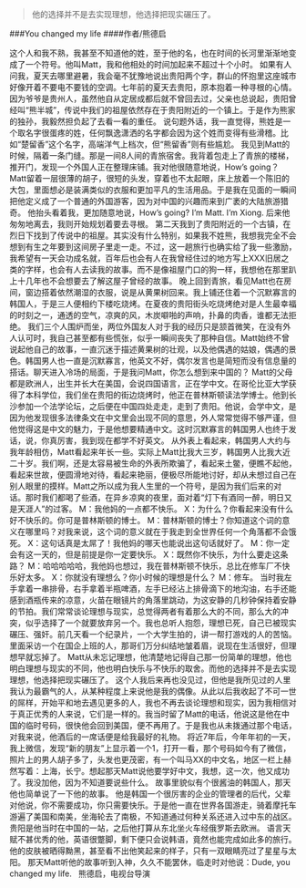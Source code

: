 > 他的选择并不是去实现理想，他选择把现实碾压了。

###You changed my life
####作者/熊德启

这个人和我不熟，我甚至不知道他的姓，至于他的名，也在时间的长河里渐渐地变成了一个符号。他叫Matt，我和他相处的时间加起来不超过十个小时。
如果有人问我，夏天去哪里避暑，我会毫不犹豫地说出贵阳两个字，群山的怀抱里这座城市好像开着不要电不要钱的空调。七年前的夏天去贵阳，原本抱着一种寻根的心情。因为爷爷是贵州人，虽然他自从定居成都后就不曾回去过，父亲也总说起，贵阳曾经叫“熊半城”，传说中我们的祖屋依然存在于贵阳附近的一个镇上。于是作为熊家的独孙，我毅然担负起了去看一看的重任。
说句题外话，我一直觉得，熊姓是一个取名字很蛋疼的姓，任何飘逸潇洒的名字都会因为这个姓而变得有些滑稽。比如“楚留香”这个名字，高端洋气上档次，但“熊留香”则有些尴尬。
我见到Matt的时候，隔着一条门缝。那是一间8人间的青旅宿舍。我背着包走上了青旅的楼梯，推开门，发现一个外国人正在整理床铺。我对他很随意地说，How’s going？
Matt留着一层很薄的胡子，很短的头发，穿着也不太起眼，床上放着一个陈旧的大包，里面想必是装满类似的衣服和更加平凡的生活用品。于是我在见面的一瞬间把他定义成了一个普通的外国游客，因为对中国的兴趣而来到广袤的大陆旅游猎奇。
他抬头看着我，更加随意地说，How’s going? I’m Matt.
I’m Xiong.
后来他匆匆地离去，我则开始规划着要去寻根。
第二天我到了贵阳附近的一个古镇，在烈日下找到了传说中的祖屋。其实没有什么特别，如果我不姓熊，我想我完全不会想到有生之年要到这间房子里走一走。不过，这一趟旅行也确实给了我一些激励，我希望有一天会功成名就，百年后也会有人在我曾经住过的地方写上XXX旧居之类的字样，也会有人去读我的故事。而不是像祖屋门口的狗一样，我想他在那里趴上十几年也不会想要去了解这屋子曾经的故事。
晚上回到青旅，看见Matt也在房间，窗边搭着依然潮湿的衣服，说是从黄果树回来。我上铺还住着一个沉默寡言的韩国人，于是三人便相约下楼吃烧烤。在夏夜的贵阳街头吃烧烤绝对是人生最幸福的时刻之一，通透的空气，凉爽的风，木炭噼啪的声响，扑鼻的肉香，谁都无法拒绝。
我们三个人围炉而坐，两位外国友人对于我的经历只是颔首微笑，在没有外人认可时，我自己甚至都有些慌张，似乎一瞬间丧失了那种自信。Matt始终不曾说起他自己的故事，一直沉迷于描述黄果树的壮观，以及他偶遇的姑娘，偶遇的景色。韩国男人也一直是沉默寡言，他英文不好，偶尔发言也是简短而没有信息量的搭话。聊天进入冷场的局面，于是我问Matt，你怎么想到来中国的？
Matt的父母都是欧洲人，出生并长大在美国，会说四国语言，正在学中文。在哥伦比亚大学获得了本科学位，我们坐在贵阳的街边烧烤时，他正在普林斯顿读法学博士。他到长沙参加一个法学论坛，之后便在中国四处走走，走到了贵阳。他说，会学中文，是因为他发现很多法律条文在中文里会出现不同的意思，外人常常觉得不够严谨，但他觉得这是中文的魅力，于是他想要精通中文。这时沉默寡言的韩国男人也终于发话，说，你真厉害，我到现在都学不好英文。
从外表上看起来，韩国男人大约与我年龄相仿，Matt看起来年长一些。实际上Matt比我大三岁，韩国男人比我大近二十岁。我们啊，还是太容易被生命的外表所欺骗了，看起来土鳖，便瞧不起他，看起来世故，便圆滑地对待，看起来艳丽，便极尽所能地讨好，却从未想过自己在别人眼里的摸样。Matt之所以成为我人生里的一个符号，是因为我们后来的对话。那时我们都喝了些酒，在异乡凉爽的夜里，面对着“灯下有酒同一醉，明日又是天涯人”的过客。
M：我他妈的一点都不快乐。
X：为什么？你看起来没有什么好不快乐的。你可是普林斯顿的博士。
M：普林斯顿的博士？你知道这个词的意义在哪里吗？对我来说，这个词的意义就在于我走到全世界任何一个角落都不会饿死。
X：这句话真是太屌了！我他妈的哪天也能说出这句话就好了。
M：你一定会有这一天的，但是前提是你一定要快乐。
X：既然你不快乐，为什么要走这条路？
M：哈哈哈哈哈，我他妈也想过，我在普林斯顿不快乐，总比在修车厂不快乐好太多。
X：你就没有理想么？你小时候的理想是什么？
M：修车。
当时我左手拿着一串排骨，右手拿着半瓶啤酒，左手已经沾上排骨滴下的地沟油，右手还能感到酒瓶传来的凉意，火苗在眼镜片的角落里跳动，为这安静的几秒钟保持着安静的节拍。我们常常谈论理想与现实，总觉得两者有着那么大的不同，那么大的冲突，似乎选择了一个就要放弃另一个。我也总听人抱怨，理想已死，自己已被现实碾压、强奸。前几天看一个纪录片，一个大学生拍的，讲一帮打游戏的人的苦恼。里面采访一个在国企上班的人，那哥们万分纠结地皱着眉，说现在生活很好，但理想早就忘掉了。
Matt从未忘记理想，他清楚地记得自己那一份简单的理想，他也明白理想与现实的不同，他也明白快乐与不快乐的取舍。而他的选择并不是去实现理想，他选择把现实碾压了。
这个人我后来再也没见过，但他是我所见过的人里我认为最霸气的人，从某种程度上来说他是我的偶像。从此以后我收起了不可一世的屌样，开始平和地去遇见更多的人，我也不再去谈论理想和现实，因为我相信对于真正优秀的人来说，它们是一样的。我当时留了Matt的电话，他说这是他在中国的临时号码，很快他会回到美国，便不再用了。于是我也从未拨通过那个电话，对我来说，他酒后的一席话便是给我最好的礼物。
将近7年后，今年年初的一天，我上微信，发现“新的朋友”上显示着一个1，打开一看，那个号码如今有了微信，照片上的男人胡子多了，头发也更茂密，有一个叫马XX的中文名，地区一栏上赫然写着：上海，长宁。想起那天Matt说他要学好中文，我想，这一次，他又成功了。我没加他，因为不知道要说些什么。
故事里貌似有个很酱油的韩国人，那天他也简单说了一下他的故事。
他是韩国一个很厉害的企业的管理者的后代，父辈对他说，你不需要成功，你只需要快乐。于是他一直在世界各国游走，骑着摩托车游遍了美国和南美，坐海轮去了南极，不知道通过何种关系还进入过中东的战区。贵阳是他当时在中国的一站，之后他打算从东北坐火车经俄罗斯去欧洲。
语言天赋不甚优秀的他，英语很蹩脚，剩下便只会说韩语，竟然也能完成如此多的旅行。他的皮肤被晒得黝黑，甚至看不出他笑起来的样子，只有一双眼睛亮过了星星与太阳。
那天Matt听他的故事听到入神，久久不能罢休，临走时对他说：Dude, you changed my life.
 
熊德启，电视台导演
  